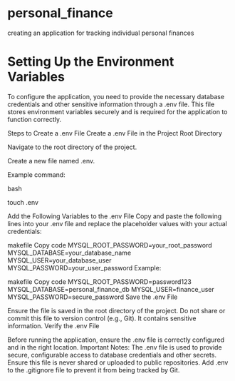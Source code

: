 # personal_finance
creating an application for tracking individual personal finances

# Setting Up the Environment Variables

To configure the application, you need to provide the necessary database credentials and other sensitive information through a .env file. This file stores environment variables securely and is required for the application to function correctly.

Steps to Create a .env File
Create a .env File in the Project Root Directory

Navigate to the root directory of the project.

Create a new file named .env.

Example command:

bash

touch .env

Add the Following Variables to the .env File Copy and paste the following lines into your .env file and replace the placeholder values with your actual credentials:

makefile
Copy code
MYSQL_ROOT_PASSWORD=your_root_password
MYSQL_DATABASE=your_database_name
MYSQL_USER=your_database_user
MYSQL_PASSWORD=your_user_password
Example:

makefile
Copy code
MYSQL_ROOT_PASSWORD=password123
MYSQL_DATABASE=personal_finance_db
MYSQL_USER=finance_user
MYSQL_PASSWORD=secure_password
Save the .env File

Ensure the file is saved in the root directory of the project.
Do not share or commit this file to version control (e.g., Git). It contains sensitive information.
Verify the .env File

Before running the application, ensure the .env file is correctly configured and in the right location.
Important Notes:
The .env file is used to provide secure, configurable access to database credentials and other secrets.
Ensure this file is never shared or uploaded to public repositories.
Add .env to the .gitignore file to prevent it from being tracked by Git.